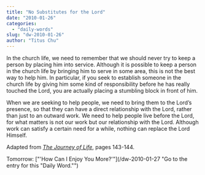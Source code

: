 ```yaml
---
title: "No Substitutes for the Lord"
date: "2010-01-26"
categories: 
  - "daily-words"
slug: "dw-2010-01-26"
author: "Titus Chu"
---
```


In the church life, we need to remember that we should never try to keep a person by placing him into service. Although it is possible to keep a person in the church life by bringing him to serve in some area, this is not the best way to help him. In particular, if you seek to establish someone in the church life by giving him some kind of responsibility before he has really touched the Lord, you are actually placing a stumbling block in front of him.

When we are seeking to help people, we need to bring them to the Lord’s presence, so that they can have a direct relationship with the Lord, rather than just to an outward work. We need to help people live before the Lord, for what matters is not our work but our relationship with the Lord. Although work can satisfy a certain need for a while, nothing can replace the Lord Himself.

Adapted from [_The Journey of Life_](/book-journey-of-life "Go to the entry for this book."), pages 143-144.

Tomorrow: ["'How Can I Enjoy You More?'"](/dw-2010-01-27 "Go to the entry for this "Daily Word."")
